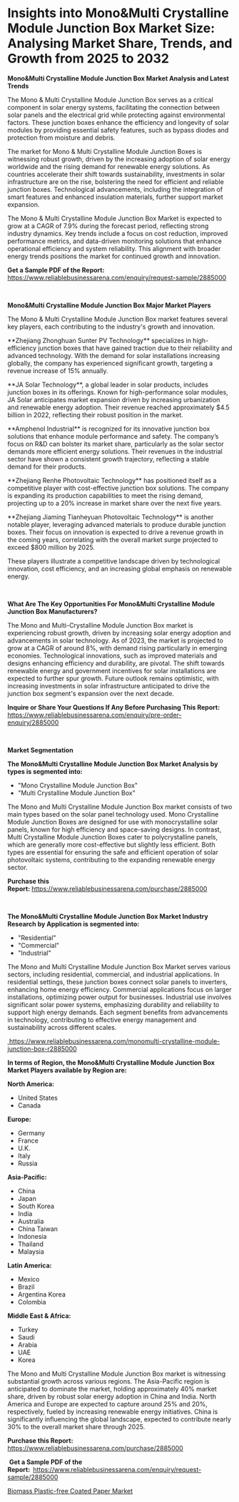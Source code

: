 <p><h1>Insights into Mono&Multi Crystalline Module Junction Box Market Size: Analysing Market Share, Trends, and Growth from 2025 to 2032</h1></p><p><strong>Mono&Multi Crystalline Module Junction Box Market Analysis and Latest Trends</strong></p>
<p><p>The Mono & Multi Crystalline Module Junction Box serves as a critical component in solar energy systems, facilitating the connection between solar panels and the electrical grid while protecting against environmental factors. These junction boxes enhance the efficiency and longevity of solar modules by providing essential safety features, such as bypass diodes and protection from moisture and debris.</p><p>The market for Mono & Multi Crystalline Module Junction Boxes is witnessing robust growth, driven by the increasing adoption of solar energy worldwide and the rising demand for renewable energy solutions. As countries accelerate their shift towards sustainability, investments in solar infrastructure are on the rise, bolstering the need for efficient and reliable junction boxes. Technological advancements, including the integration of smart features and enhanced insulation materials, further support market expansion.</p><p>The Mono & Multi Crystalline Module Junction Box Market is expected to grow at a CAGR of 7.9% during the forecast period, reflecting strong industry dynamics. Key trends include a focus on cost reduction, improved performance metrics, and data-driven monitoring solutions that enhance operational efficiency and system reliability. This alignment with broader energy trends positions the market for continued growth and innovation.</p></p>
<p><strong>Get a Sample PDF of the Report:&nbsp;</strong> <a href="https://www.reliablebusinessarena.com/enquiry/request-sample/2885000?utm_campaign=3163&utm_medium=2&utm_source=Github&utm_content=ia&utm_term=13032025&utm_id=monomulti-crystalline-module-junction-box">https://www.reliablebusinessarena.com/enquiry/request-sample/2885000</a></p>
<p>&nbsp;</p>
<p><strong>Mono&Multi Crystalline Module Junction Box Major Market Players</strong></p>
<p><p>The Mono & Multi Crystalline Module Junction Box market features several key players, each contributing to the industry's growth and innovation. </p><p>**Zhejiang Zhonghuan Sunter PV Technology** specializes in high-efficiency junction boxes that have gained traction due to their reliability and advanced technology. With the demand for solar installations increasing globally, the company has experienced significant growth, targeting a revenue increase of 15% annually.</p><p>**JA Solar Technology**, a global leader in solar products, includes junction boxes in its offerings. Known for high-performance solar modules, JA Solar anticipates market expansion driven by increasing urbanization and renewable energy adoption. Their revenue reached approximately $4.5 billion in 2022, reflecting their robust position in the market.</p><p>**Amphenol Industrial** is recognized for its innovative junction box solutions that enhance module performance and safety. The company’s focus on R&D can bolster its market share, particularly as the solar sector demands more efficient energy solutions. Their revenues in the industrial sector have shown a consistent growth trajectory, reflecting a stable demand for their products.</p><p>**Zhejiang Renhe Photovoltaic Technology** has positioned itself as a competitive player with cost-effective junction box solutions. The company is expanding its production capabilities to meet the rising demand, projecting up to a 20% increase in market share over the next five years.</p><p>**Zhejiang Jiaming Tianheyuan Photovoltaic Technology** is another notable player, leveraging advanced materials to produce durable junction boxes. Their focus on innovation is expected to drive a revenue growth in the coming years, correlating with the overall market surge projected to exceed $800 million by 2025.</p><p>These players illustrate a competitive landscape driven by technological innovation, cost efficiency, and an increasing global emphasis on renewable energy.</p></p>
<p>&nbsp;</p>
<p><strong>What Are The Key Opportunities For Mono&Multi Crystalline Module Junction Box Manufacturers?</strong></p>
<p><p>The Mono and Multi-Crystalline Module Junction Box market is experiencing robust growth, driven by increasing solar energy adoption and advancements in solar technology. As of 2023, the market is projected to grow at a CAGR of around 8%, with demand rising particularly in emerging economies. Technological innovations, such as improved materials and designs enhancing efficiency and durability, are pivotal. The shift towards renewable energy and government incentives for solar installations are expected to further spur growth. Future outlook remains optimistic, with increasing investments in solar infrastructure anticipated to drive the junction box segment's expansion over the next decade.</p></p>
<p><strong>Inquire or Share Your Questions If Any Before Purchasing This Report:</strong> <a href="https://www.reliablebusinessarena.com/enquiry/pre-order-enquiry/2885000?utm_campaign=3163&utm_medium=2&utm_source=Github&utm_content=ia&utm_term=13032025&utm_id=monomulti-crystalline-module-junction-box">https://www.reliablebusinessarena.com/enquiry/pre-order-enquiry/2885000</a></p>
<p>&nbsp;</p>
<p><strong>Market Segmentation</strong></p>
<p><strong>The Mono&Multi Crystalline Module Junction Box Market Analysis by types is segmented into:</strong></p>
<p><ul><li>"Mono Crystalline Module Junction Box"</li><li>"Multi Crystalline Module Junction Box"</li></ul></p>
<p><p>The Mono and Multi Crystalline Module Junction Box market consists of two main types based on the solar panel technology used. Mono Crystalline Module Junction Boxes are designed for use with monocrystalline solar panels, known for high efficiency and space-saving designs. In contrast, Multi Crystalline Module Junction Boxes cater to polycrystalline panels, which are generally more cost-effective but slightly less efficient. Both types are essential for ensuring the safe and efficient operation of solar photovoltaic systems, contributing to the expanding renewable energy sector.</p></p>
<p><strong>Purchase this Report:&nbsp;</strong><a href="https://www.reliablebusinessarena.com/purchase/2885000?utm_campaign=3163&utm_medium=2&utm_source=Github&utm_content=ia&utm_term=13032025&utm_id=monomulti-crystalline-module-junction-box">https://www.reliablebusinessarena.com/purchase/2885000</a></p>
<p>&nbsp;</p>
<p><strong>The Mono&Multi Crystalline Module Junction Box Market Industry Research by Application is segmented into:</strong></p>
<p><ul><li>"Residential"</li><li>"Commercial"</li><li>"Industrial"</li></ul></p>
<p><p>The Mono and Multi Crystalline Module Junction Box Market serves various sectors, including residential, commercial, and industrial applications. In residential settings, these junction boxes connect solar panels to inverters, enhancing home energy efficiency. Commercial applications focus on larger installations, optimizing power output for businesses. Industrial use involves significant solar power systems, emphasizing durability and reliability to support high energy demands. Each segment benefits from advancements in technology, contributing to effective energy management and sustainability across different scales.</p></p>
<p><a href="https://www.reliablebusinessarena.com/monomulti-crystalline-module-junction-box-r2885000?utm_campaign=3163&utm_medium=2&utm_source=Github&utm_content=ia&utm_term=13032025&utm_id=monomulti-crystalline-module-junction-box">&nbsp;https://www.reliablebusinessarena.com/monomulti-crystalline-module-junction-box-r2885000</a></p>
<p><strong>In terms of Region, the Mono&Multi Crystalline Module Junction Box Market Players available by Region are:</strong></p>
<p>
    <p> <strong> North America: </strong>
        <ul>
            <li>United States</li>
            <li>Canada</li>
        </ul>
        </p> 
    <p> <strong> Europe: </strong>
        <ul>
            <li>Germany</li>
            <li>France</li>
            <li>U.K.</li>
            <li>Italy</li>
            <li>Russia</li>
        </ul>
        </p> 
    <p> <strong> Asia-Pacific: </strong>
        <ul>
            <li>China</li>
            <li>Japan</li>
            <li>South Korea</li>
            <li>India</li>
            <li>Australia</li>
            <li>China Taiwan</li>
            <li>Indonesia</li>
            <li>Thailand</li>
            <li>Malaysia</li>
        </ul>
        </p> 
    <p> <strong> Latin America: </strong>
        <ul>
            <li>Mexico</li>
            <li>Brazil</li>
            <li>Argentina Korea</li>
            <li>Colombia</li>
        </ul>
        </p> 
    <p> <strong> Middle East & Africa: </strong>
        <ul>
            <li>Turkey</li>
            <li>Saudi</li>
            <li>Arabia</li>
            <li>UAE</li>
            <li>Korea</li>
        </ul>
    </p>
    </p>
<p><p>The Mono and Multi Crystalline Module Junction Box market is witnessing substantial growth across various regions. The Asia-Pacific region is anticipated to dominate the market, holding approximately 40% market share, driven by robust solar energy adoption in China and India. North America and Europe are expected to capture around 25% and 20%, respectively, fueled by increasing renewable energy initiatives. China is significantly influencing the global landscape, expected to contribute nearly 30% to the overall market share through 2025.</p></p>
<p><strong>Purchase this Report: </strong><a href="https://www.reliablebusinessarena.com/purchase/2885000?utm_campaign=3163&utm_medium=2&utm_source=Github&utm_content=ia&utm_term=13032025&utm_id=monomulti-crystalline-module-junction-box">https://www.reliablebusinessarena.com/purchase/2885000</a></p>
<p>&nbsp;<strong>Get a Sample PDF of the Report:&nbsp;&nbsp;</strong><a href="https://www.reliablebusinessarena.com/enquiry/request-sample/2885000?utm_campaign=3163&utm_medium=2&utm_source=Github&utm_content=ia&utm_term=13032025&utm_id=monomulti-crystalline-module-junction-box">https://www.reliablebusinessarena.com/enquiry/request-sample/2885000</a></p>
<p><strong></strong></p>
<p><p><a href="https://github.com/guinoopandam/Market-Research-Report-List-1/blob/main/biomass-plastic-free-coated-paper-market.md?utm_campaign=3163&utm_medium=2&utm_source=Github&utm_content=ia&utm_term=13032025&utm_id=monomulti-crystalline-module-junction-box">Biomass Plastic-free Coated Paper Market</a></p></p>